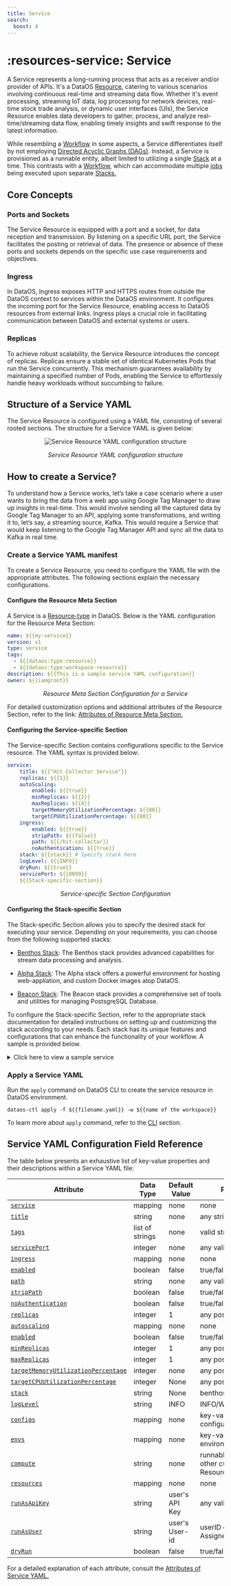 ```yaml
---
title: Service
search:
  boost: 4
---
```


# :resources-service: Service

A Service represents a long-running process that acts as a receiver and/or provider of APIs. It's a DataOS [Resource](../resources.md), catering to various scenarios involving continuous real-time and streaming data flow. Whether it's event processing, streaming IoT data, log processing for network devices, real-time stock trade analysis, or dynamic user interfaces (UIs), the Service Resource enables data developers to gather, process, and analyze real-time/streaming data flow, enabling timely insights and swift response to the latest information.

While resembling a [Workflow](./workflow.md) in some aspects, a Service differentiates itself by not employing [Directed Acyclic Graphs (DAGs)](./workflow.md#workflows-and-directed-acyclic-graphs-dags). Instead, a Service is provisioned as a runnable entity, albeit limited to utilizing a single [Stack](./stacks.md) at a time. This contrasts with a [Workflow](./workflow.md), which can accommodate multiple [jobs](./workflow.md#workflows-and-directed-acyclic-graphs-dags) being executed upon separate [Stacks.](./stacks.md)

## Core Concepts

### **Ports and Sockets**

The Service Resource is equipped with a port and a socket, for data reception and transmission. By listening on a specific URL port, the Service facilitates the posting or retrieval of data. The presence or absence of these ports and sockets depends on the specific use case requirements and objectives.

### **Ingress**

In DataOS, Ingress exposes HTTP and HTTPS routes from outside the DataOS context to services within the DataOS environment. It configures the incoming port for the Service Resource, enabling access to DataOS resources from external links. Ingress plays a crucial role in facilitating communication between DataOS and external systems or users.

### **Replicas**

To achieve robust scalability, the Service Resource introduces the concept of replicas. Replicas ensure a stable set of identical Kubernetes Pods that run the Service concurrently. This mechanism guarantees availability by maintaining a specified number of Pods, enabling the Service to effortlessly handle heavy workloads without succumbing to failure.


## Structure of a Service YAML

The Service Resource is configured using a YAML file, consisting of several rooted sections. The structure for a Service YAML is given below:

<center>

![Service Resource YAML configuration structure](./service/service_yaml.png)

</center>


<center>

<i>Service Resource YAML configuration structure</i>

</center>

## How to create a Service?

To understand how a Service works, let’s take a case scenario where a user wants to bring the data from a web app using Google Tag Manager to draw up insights in real-time. This would involve sending all the captured data by Google Tag Manager to an API, applying some transformations, and writing it to, let’s say, a streaming source, Kafka. This would require a Service that would keep listening to the Google Tag Manager API and sync all the data to Kafka in real time.


### **Create a Service YAML manifest**

To create a Service Resource, you need to configure the YAML file with the appropriate attributes. The following sections explain the necessary configurations.

#### **Configure the Resource Meta Section**

A Service is a [Resource-type](./types_of_dataos_resources.md) in DataOS. Below is the YAML configuration for the Resource Meta Section:
```yaml
name: ${{my-service}}
version: v1 
type: service 
tags: 
  - ${{dataos:type:resource}}
  - ${{dataos:type:workspace-resource}}
description: ${{This is a sample service YAML configuration}}
owner: ${{iamgroot}}
```
<center><i>Resource Meta Section Configuration for a Service</i></center>

For detailed customization options and additional attributes of the Resource Section, refer to the link: [Attributes of Resource Meta Section.](../resources/resource_attributes.md)

#### **Configuring the Service-specific Section**

The Service-specific Section contains configurations specific to the Service resource. The YAML syntax is provided below:

```yaml
service: 
    title: ${{"Hit Collector Service"}}
    replicas: ${{1}}
    autoScaling: 
        enabled: ${{true}}
        minReplicas: ${{2}}
        maxReplicas: ${{4}}
        targetMemoryUtilizationPercentage: ${{80}}
        targetCPUUtilizationPercentage: ${{80}}
    ingress: 
        enabled: ${{true}}
        stripPath: ${{false}}
        path: ${{/hit-collector}}
        noAuthentication: ${{true}}
    stack: ${{stack}} # Specify stack here
    logLevel: ${{INFO}}
    dryRun: ${{true}}
    servicePort: ${{8099}}
    ${{Stack-specific-section}}
```
<center><i>Service-specific Section Configuration</i></center>

#### **Configuring the Stack-specific Section**

The Stack-specific Section allows you to specify the desired stack for executing your service. Depending on your requirements, you can choose from the following supported stacks:

- [Benthos Stack](./stacks/benthos.md): The Benthos stack provides advanced capabilities for stream data processing and analysis.

- [Alpha Stack](./stacks/alpha.md): The Alpha stack offers a powerful environment for hosting web-appliation, and custom Docker images atop DataOS.

- [Beacon Stack](./stacks/beacon.md): The Beacon stack provides a comprehensive set of tools and utilities for managing PostsgreSQL Database.

To configure the Stack-specific Section, refer to the appropriate stack documentation for detailed instructions on setting up and customizing the stack according to your needs. Each stack has its unique features and configurations that can enhance the functionality of your workflow. A sample is provided below.

<details>
<summary>
Click here to view a sample service
</summary>

The sample service ingests product data from the thirdparty01 depot and store it in the icebase depot. This workflow leverages the Flare stack to efficiently execute the necessary data ingestion tasks. The provided YAML code snippet outlines the configuration and specifications of this workflow.


<br>

<b>Code Snippet</b>

```yaml
name: my-workflow
version: v1 
type: service 
tags: 
  - dataos:type:resource
  - dataos:type:workspace-resource
description: This is a sample service YAML configuration
owner: iamgroot
service: 
    title: "Hit Collector Service" 
    replicas: 1 
    autoScaling: 
        enabled: true
        minReplicas: 2
        maxReplicas: 4
        targetMemoryUtilizationPercentage: 80
        targetCPUUtilizationPercentage: 80
    ingress: 
        enabled: true
        stripPath: false
        path: /hit-collector
        noAuthentication: true
    stack: benthos 
    logLevel: INFO
    compute: runnable-default
    dryRun: true
    servicePort: 8099
    benthos:
        # Input (From Google Tag Manager API)
        input:
            http_server:
            address: 0.0.0.0:8099
            path: /hit-collector
            allowed_verbs:
                - POST
            timeout: 5s
            processors:
            - log:
                level: INFO
                message: hit collector - received hit...

        # Pipeline (Processing)
        pipeline:
            processors:
            - log:
                level: DEBUG
                message: processing message...
            - log:
                level: DEBUG
                message: ${! meta() }
            - bloblang: meta status_code = 200
            - for_each:
            - conditional:
                condition:
                    type: processor_failed
                processors:
                - log:
                    level: ERROR
                    message: 'Schema validation failed due to: ${!error()}'
                - bloblang: meta status_code = 400
                - log:
                    level: DEBUG
                    message: ${! meta() }
                - bloblang: |
                    root.payload = this.string().encode("base64").string()
                    root.received_at = timestamp("2006-01-02T15:04:05.000Z")
                    root.metadata = meta()
                    root.id = uuid_v4()
            - log:
                level: DEBUG
                message: processing message...complete
            threads: 1

        # Output (Into Kafka Depot)
        output:
            broker:
            outputs:
            - broker:
                outputs:
                - type: dataos_depot
                    plugin:
                    address: dataos://kafkapulsar:default/gtm_hits_dead_letter01
                    metadata:
                        type: STREAM
                        description: The GTM Hit Error Data Stream
                        format: json
                        schema: '{"type":"record","name":"default","namespace":"default","fields":[]}'
                        tags:
                        - hit
                        - gtm
                        - stream
                        - error-stream
                        - dead-letter
                        title: GTM Hit Error Stream
                - type: sync_response
                pattern: fan_out
                processors:
                - bloblang: root = if !errored() { deleted() }
            - broker:
                outputs:
                - type: dataos_depot
                    plugin:
                    address: dataos://kafkapulsar:default/gtm_hits01
                    metadata:
                        type: STREAM
                        description: The GTM Hit Data Stream
                        format: json
                        schema: '{"type":"record","name":"default","namespace":"default","fields":[]}'
                        tags:
                        - hit
                        - gtm
                        - event
                        - stream
                        title: GTM Hit Stream
                - type: sync_response
                pattern: fan_out
                processors:
                - bloblang: root = if errored() { deleted() }
            pattern: fan_out
```
</details>

### **Apply a Service YAML**

Run the `apply` command on DataOS CLI to create the service resource in DataOS environment.

```shell
dataos-ctl apply -f ${{filename.yaml}} -w ${{name of the workspace}}
```

To learn more about `apply` command, refer to the [CLI](../interfaces/cli/command_reference.md) section.

## Service YAML Configuration Field Reference

The table below presents an exhaustive list of key-value properties and their descriptions within a Service YAML file:

<center>

| Attribute | Data Type | Default Value | Possible Value | Requirement |
| --- | --- | --- | --- | --- |
| [`service`](./service/yaml_configuration_attributes.md#service)| mapping | none | none | mandatory |
| [`title`](./service/yaml_configuration_attributes.md#title) | string | none | any string | optional |
| [`tags`](./service/yaml_configuration_attributes.md#tags) | list of strings | none | valid string | optional |
| [`servicePort`](./service/yaml_configuration_attributes.md#serviceport) | integer | none | any valid service port | optional |
| [`ingress`](./service/yaml_configuration_attributes.md#ingress) | mapping | none | none | mandatory  |
| [`enabled`](./service/yaml_configuration_attributes.md#enabled) | boolean | false | true/false | mandatory |
| [`path`](./service/yaml_configuration_attributes.md#path) | string | none | any valid path | mandatory |
| [`stripPath`](./service/yaml_configuration_attributes.md#strippath) | boolean | false | true/false | mandatory |
| [`noAuthentication`](./service/yaml_configuration_attributes.md#noauthentication) | boolean | false | true/false | optional |
| [`replicas`](./service/yaml_configuration_attributes.md#replicas) | integer | 1 | any positive integer | optional  |
| [`autoscaling`](./service/yaml_configuration_attributes.md#autoscaling) | mapping | none | none | optional |
| [`enabled`](./service/yaml_configuration_attributes.md#enabled-1) | boolean | false | true/false | optional |
| [`minReplicas`](./service/yaml_configuration_attributes.md#minreplicas) | integer | 1 | any positive integer | optional  |
| [`maxReplicas`](./service/yaml_configuration_attributes.md#maxreplicas) | integer | 1 | any positive integer | optional  |
| [`targetMemoryUtilizationPercentage`](./service/yaml_configuration_attributes.md#targetmemoryutilizationpercentage) | integer | none | any positive integer | optional  |
| [`targetCPUUtilizationPercentage`](./service/yaml_configuration_attributes.md#targetcpuutilizationpercentage) | integer | None | any positive integer | optional  |
| [`stack`](./service/yaml_configuration_attributes.md#stack) | string | None | benthos/alpha/beacon | mandatory |
| [`logLevel`](./service/yaml_configuration_attributes.md#loglevel) | string | INFO | INFO/WARN/DEBUG/ERROR | optional |
| [`configs`](./service/yaml_configuration_attributes.md#configs) | mapping | none | key-value pairs of configurations | optional |
| [`envs`](./service/yaml_configuration_attributes.md#envs) | mapping | none | key-value pairs of environment variables | optional |
| [`compute`](./service/yaml_configuration_attributes.md#compute) | string | none | runnable-default or any other custom Compute Resource | mandatory |
| [`resources`](./service/yaml_configuration_attributes.md#resources) | mapping | none | none | optional  |
| [`runAsApiKey`](./service/yaml_configuration_attributes.md#runasapikey) | string | user's API Key | any valid DataOS API Key | Optional  |
| [`runAsUser`](./service/yaml_configuration_attributes.md#runasuser) | string | user's User-id | userID of Use-Case Assignee | optional  |
| [`dryRun`](./service/yaml_configuration_attributes.md#dryrun) | boolean | false | true/false | optional |

</center>

For a detailed explanation of each attribute, consult the [Attributes of Service YAML.](./service/yaml_configuration_attributes.md)